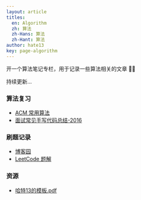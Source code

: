 ```yaml
---
layout: article
titles:
  en: Algorithm
  zh: 算法
  zh-Hans: 算法
  zh-Hant: 算法
author: hate13
key: page-algorithm
---
```


开一个算法笔记专栏，用于记录一些算法相关的文章 🚴‍♂️

持续更新...

### 算法复习

- [ACM 常用算法](https://hate13.com/2020/01/10/ACM常用算法.html)
- [面试常见手写代码总结-2016](http://v1.hate13.com/archives/111.html)

### 刷题记录

- [博客园](https://www.cnblogs.com/hate13/)
- [LeetCode 题解](https://hate13.com/2020/01/10/LeetCode题解.html)

### 资源

- [哈特13的模板.pdf](http://v1.hate13.com/about.html)